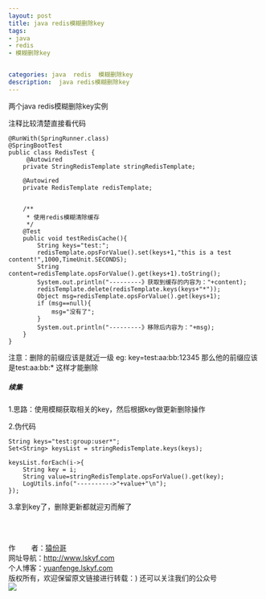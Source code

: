 ```yaml
---
layout: post
title: java redis模糊删除key
tags:
- java 
- redis
- 模糊删除key


categories: java  redis  模糊删除key 
description:  java redis模糊删除key
---
```

两个java redis模糊删除key实例
<!-- more -->
注释比较清楚直接看代码
```
@RunWith(SpringRunner.class)
@SpringBootTest
public class RedisTest {
     @Autowired
    private StringRedisTemplate stringRedisTemplate;

    @Autowired
    private RedisTemplate redisTemplate;

    
    /**
     * 使用redis模糊清除缓存
     */
    @Test
    public void testRedisCache(){
        String keys="test:";
        redisTemplate.opsForValue().set(keys+1,"this is a test content!",1000,TimeUnit.SECONDS);
        String content=redisTemplate.opsForValue().get(keys+1).toString();
        System.out.println("---------》获取到缓存的内容为："+content);
        redisTemplate.delete(redisTemplate.keys(keys+"*"));
        Object msg=redisTemplate.opsForValue().get(keys+1);
        if (msg==null){
            msg="没有了";
        }
        System.out.println("---------》移除后内容为："+msg);
    }
}
```
注意：删除的前缀应该是就近一级  eg:  key=test:aa:bb:12345 那么他的前缀应该是test:aa:bb:*        这样才能删除


##### 续集 #####

1.思路：使用模糊获取相关的key，然后根据key做更新删除操作

2.伪代码
```
String keys="test:group:user*";
Set<String> keysList = stringRedisTemplate.keys(keys);

keysList.forEach(i->{
    String key = i;
    String value=stringRedisTemplate.opsForValue().get(key);
    LogUtils.info("---------->"+value+"\n");
});
```
3.拿到key了，删除更新都就迎刃而解了

<br/>
<br/>

作&nbsp;&nbsp;&nbsp;&nbsp;&nbsp;&nbsp;&nbsp;&nbsp;者：<a href="#">猿份哥</a> <br>
网址导航：<a href="http://www.lskyf.com" target="_blank">http://www.lskyf.com</a> <br>
个人博客：<a href="yuanfenge.lskyf.com" target="_blank">yuanfenge.lskyf.com</a> <br>
版权所有，欢迎保留原文链接进行转载：) 
还可以关注我们的公众号<br>
<img src="{{ site.assets }}/images/gongzonghao/天空唯美.jpg"/>